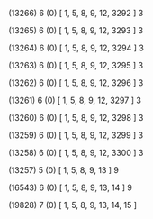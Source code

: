 (13266) 6 (0) [ 1, 5, 8, 9, 12, 3292 ] 3 


(13265) 6 (0) [ 1, 5, 8, 9, 12, 3293 ] 3 


(13264) 6 (0) [ 1, 5, 8, 9, 12, 3294 ] 3 


(13263) 6 (0) [ 1, 5, 8, 9, 12, 3295 ] 3 


(13262) 6 (0) [ 1, 5, 8, 9, 12, 3296 ] 3 


(13261) 6 (0) [ 1, 5, 8, 9, 12, 3297 ] 3 


(13260) 6 (0) [ 1, 5, 8, 9, 12, 3298 ] 3 


(13259) 6 (0) [ 1, 5, 8, 9, 12, 3299 ] 3 


(13258) 6 (0) [ 1, 5, 8, 9, 12, 3300 ] 3 


(13257) 5 (0) [ 1, 5, 8, 9, 13 ] 9 


(16543) 6 (0) [ 1, 5, 8, 9, 13, 14 ] 9 


(19828) 7 (0) [ 1, 5, 8, 9, 13, 14, 15 ]  

